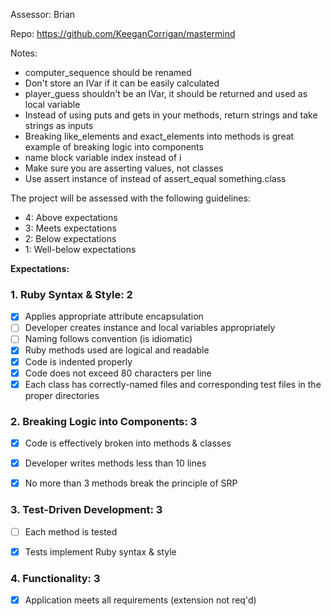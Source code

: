 Assessor: Brian

Repo: https://github.com/KeeganCorrigan/mastermind

Notes:

* computer_sequence should be renamed
* Don't store an IVar if it can be easily calculated
* player_guess shouldn't be an IVar, it should be returned and used as local variable
* Instead of using puts and gets in your methods, return strings and take strings as inputs
* Breaking like_elements and exact_elements into methods is great example of breaking logic into components
* name block variable index instead of i
* Make sure you are asserting values, not classes
* Use assert instance of instead of assert_equal something.class
  

The project will be assessed with the following guidelines:

* 4: Above expectations
* 3: Meets expectations
* 2: Below expectations
* 1: Well-below expectations

**Expectations:**

### 1. Ruby Syntax & Style: 2

- [x] Applies appropriate attribute encapsulation  
- [ ] Developer creates instance and local variables appropriately
- [ ] Naming follows convention (is idiomatic)
- [x] Ruby methods used are logical and readable
- [x] Code is indented properly
- [x] Code does not exceed 80 characters per line
- [x] Each class has correctly-named files and corresponding test files in the proper directories

### 2. Breaking Logic into Components: 3

- [x] Code is effectively broken into methods & classes
- [x] Developer writes methods less than 10 lines
- [x] No more than 3 methods break the principle of SRP


### 3. Test-Driven Development: 3

- [ ] Each method is tested  
- [x] Tests implement Ruby syntax & style   


### 4. Functionality: 3

- [x] Application meets all requirements (extension not req'd)
